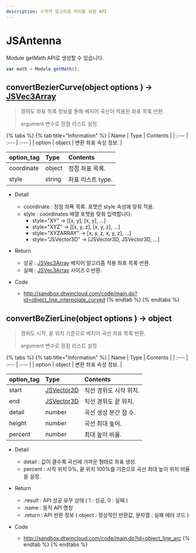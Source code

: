 ```yaml
---
description: 수학적 알고리즘 처리를 위한 API
---
```


# JSAntenna

Module getMath API로 생성할 수 있습니다.

```javascript
var math = Module.getMath();
```

## convertBezierCurve\(object options \) → [JSVec3Array](../core/JSVec3Array.md)

> 경위도 좌표 목록 정보를 통해 베지어 곡선이 적용된 좌표 목록 반환.
> 
> argument 변수로 정점 리스트 설정.

{% tabs %}
{% tab title="Information" %}
| Name | Type | Contents |
| :--- | :--- | :--- |
| option | object | 변환 좌표 속성 정보. |

| option\_tag | Type | Contents |
| :--- | :--- | :--- |
| coordinate | object | 정점 좌표 목록. |
| style | string | 좌표 리스트 type. |

* Detail
  * coordinate : 정점 좌푝 목록. 포맷은 style 속성에 맞춰 적용.
  * style : coordinates 배열 포맷을 맞춰 입력합니다.
      * style="XY" → \[\[x, y\], \[x, y\], ...\]
      * style="XYZ" → \[\[x, y, z\], \[x, y, z\], ...\]
      * style="XYZARRAY" → \[x, y, z, x, y, z\], ...\]
      * style="JSVector3D" → \[JSVector3D, JSVector3D, ...\]

* Return
  * 성공 : [JSVec3Array](../core/JSVec3Array.md) 베지어 알고리즘 적용 좌표 목록 반환.
  * 실패 : [JSVec3Array](../core/JSVec3Array.md) 사이즈 0 반환.

* Code
  * http://sandbox.dtwincloud.com/code/main.do?id=object_line_interpolate_curved
{% endtab %}
{% endtabs %}

## convertBeZierLine\(object options \) → object

> 경위도 시작, 끝 위치 기준으로 베지어 곡선 좌표 목록 반환.
> 
> argument 변수로 정점 리스트 설정.

{% tabs %}
{% tab title="Information" %}
| Name | Type | Contents |
| :--- | :--- | :--- |
| option | object | 변환 좌표 속성 정보. |

| option\_tag | Type | Contents |
| :--- | :--- | :--- |
| start | [JSVector3D](../core/jsvector3d.md) | 직선 경위도 시작 위치. |
| end | [JSVector3D](../core/jsvector3d.md) | 직선 경위도 끝 위치. |
| detail | number | 곡선 생성 본간 점 수. |
| height | number | 곡선 최대 높이. |
| percent | number | 최대 높이 비율. |

* Detail
  * detail : 값이 클수록 곡선에 가까운 형태로 좌표 생성.
  * percent : 시작 위치 0%, 끝 위치 100%를 기준으로 곡선 최대 높이 위치 비율을 설정.  
  
* Return
  * .result : API 성공 유무 상태 \( 1 : 성공,  0 : 실패 \)
  * .name : 동작 API 명칭
  * .return : API 반환 정보 \( object : 정상적인 반환값, 문자열 : 실패 에러 코드 \)

* Code
  * http://sandbox.dtwincloud.com/code/main.do?id=object_line_arc
{% endtab %}
{% endtabs %}


